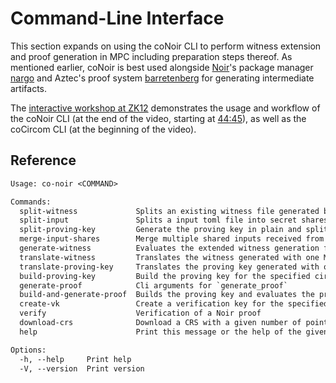 # Command-Line Interface

This section expands on using the coNoir CLI to perform witness extension and proof generation in MPC including preparation steps thereof. As mentioned earlier, coNoir is best used alongside [Noir](https://aztec.network/noir)'s package manager [nargo](https://docs.aztec.network/aztec/glossary#nargo) and Aztec's proof system [barretenberg](https://github.com/AztecProtocol/barretenberg) for generating intermediate artifacts.

The [interactive workshop at ZK12](https://www.youtube.com/watch?v=w2HJxrDE01k) demonstrates the usage and workflow of the coNoir CLI (at the end of the video, starting at [44:45](https://youtu.be/w2HJxrDE01k?si=HshhExrhce4KCgzG&t=2685)), as well as the coCircom CLI (at the beginning of the video).

## Reference

```txt
Usage: co-noir <COMMAND>

Commands:
  split-witness             Splits an existing witness file generated by noir into secret shares for use in MPC
  split-input               Splits a input toml file into secret shares for use in MPC
  split-proving-key         Generate the proving key in plain and split it into secret shares used for MPC
  merge-input-shares        Merge multiple shared inputs received from multiple parties into a single one
  generate-witness          Evaluates the extended witness generation for the specified circuit and input share in MPC
  translate-witness         Translates the witness generated with one MPC protocol to a witness for a different one
  translate-proving-key     Translates the proving key generated with one MPC protocol to a proving key for a different one
  build-proving-key         Build the proving key for the specified circuit and witness share in MPC
  generate-proof            Cli arguments for `generate_proof`
  build-and-generate-proof  Builds the proving key and evaluates the prover algorithm for the specified circuit and witness share in MPC
  create-vk                 Create a verification key for the specified circuit
  verify                    Verification of a Noir proof
  download-crs              Download a CRS with a given number of points
  help                      Print this message or the help of the given subcommand(s)

Options:
  -h, --help     Print help
  -V, --version  Print version
```
